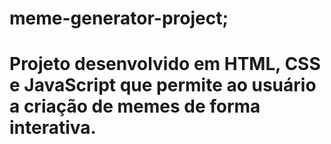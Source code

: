 # meme-generator-project;

# Projeto desenvolvido em HTML, CSS e JavaScript que permite ao usuário a criação de memes de forma interativa.
